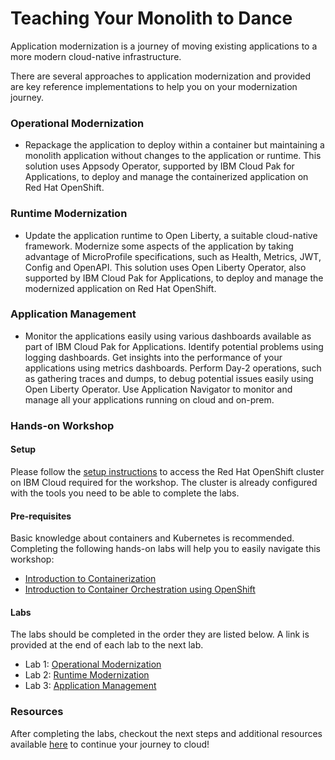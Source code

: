 # Teaching Your Monolith to Dance

Application modernization is a journey of moving existing applications to a more modern cloud-native infrastructure.

There are several approaches to application modernization and provided are key reference implementations to help you on your modernization journey.

### Operational Modernization

- Repackage the application to deploy within a container but maintaining a monolith application without changes to the application or runtime. This solution uses Appsody Operator, supported by IBM Cloud Pak for Applications, to deploy and manage the containerized application on Red Hat OpenShift.

### Runtime Modernization

- Update the application runtime to Open Liberty, a suitable cloud-native framework. Modernize some aspects of the application by taking advantage of MicroProfile specifications, such as Health, Metrics, JWT, Config and OpenAPI. This solution uses Open Liberty Operator, also supported by IBM Cloud Pak for Applications, to deploy and manage the modernized application on Red Hat OpenShift.

### Application Management

- Monitor the applications easily using various dashboards available as part of IBM Cloud Pak for Applications. Identify potential problems using logging dashboards. Get insights into the performance of your applications using metrics dashboards. Perform Day-2 operations, such as gathering traces and dumps, to debug potential issues easily using Open Liberty Operator. Use Application Navigator to monitor and manage all your applications running on cloud and on-prem.

### Hands-on Workshop

#### Setup

Please follow the [setup instructions](common/setup.md) to access the Red Hat OpenShift cluster on IBM Cloud required for the workshop. The cluster is already configured with the tools you need to be able to complete the labs.

#### Pre-requisites

Basic knowledge about containers and Kubernetes is recommended. Completing the following hands-on labs will help you to easily navigate this workshop:
- [Introduction to Containerization](https://github.com/IBM/openshift-workshop-was/tree/master/labs/Openshift/HelloContainer)
- [Introduction to Container Orchestration using OpenShift](https://github.com/IBM/openshift-workshop-was/tree/master/labs/Openshift/IntroOpenshift)

#### Labs

The labs should be completed in the order they are listed below. A link is provided at the end of each lab to the next lab.

- Lab 1: [Operational Modernization](operational-modernization/README.md)
- Lab 2: [Runtime Modernization](runtime-modernization/README.md)
- Lab 3: [Application Management](application-management/README.md)

### Resources

After completing the labs, checkout the next steps and additional resources available [here](resources.md) to continue your journey to cloud!


